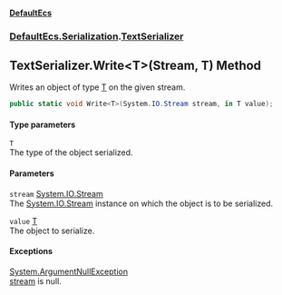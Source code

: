 #### [DefaultEcs](DefaultEcs.md 'DefaultEcs')
### [DefaultEcs.Serialization](DefaultEcs.md#DefaultEcs_Serialization 'DefaultEcs.Serialization').[TextSerializer](TextSerializer.md 'DefaultEcs.Serialization.TextSerializer')
## TextSerializer.Write&lt;T&gt;(Stream, T) Method
Writes an object of type [T](TextSerializer_Write_T_(Stream_T).md#DefaultEcs_Serialization_TextSerializer_Write_T_(System_IO_Stream_T)_T 'DefaultEcs.Serialization.TextSerializer.Write&lt;T&gt;(System.IO.Stream, T).T') on the given stream.  
```csharp
public static void Write<T>(System.IO.Stream stream, in T value);
```
#### Type parameters
<a name='DefaultEcs_Serialization_TextSerializer_Write_T_(System_IO_Stream_T)_T'></a>
`T`  
The type of the object serialized.
  
#### Parameters
<a name='DefaultEcs_Serialization_TextSerializer_Write_T_(System_IO_Stream_T)_stream'></a>
`stream` [System.IO.Stream](https://docs.microsoft.com/en-us/dotnet/api/System.IO.Stream 'System.IO.Stream')  
The [System.IO.Stream](https://docs.microsoft.com/en-us/dotnet/api/System.IO.Stream 'System.IO.Stream') instance on which the object is to be serialized.
  
<a name='DefaultEcs_Serialization_TextSerializer_Write_T_(System_IO_Stream_T)_value'></a>
`value` [T](TextSerializer_Write_T_(Stream_T).md#DefaultEcs_Serialization_TextSerializer_Write_T_(System_IO_Stream_T)_T 'DefaultEcs.Serialization.TextSerializer.Write&lt;T&gt;(System.IO.Stream, T).T')  
The object to serialize.
  
#### Exceptions
[System.ArgumentNullException](https://docs.microsoft.com/en-us/dotnet/api/System.ArgumentNullException 'System.ArgumentNullException')  
[stream](TextSerializer_Write_T_(Stream_T).md#DefaultEcs_Serialization_TextSerializer_Write_T_(System_IO_Stream_T)_stream 'DefaultEcs.Serialization.TextSerializer.Write&lt;T&gt;(System.IO.Stream, T).stream') is null.
